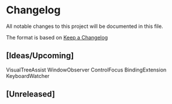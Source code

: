 # Changelog
All notable changes to this project will be documented in this file.

The format is based on [Keep a Changelog](https://keepachangelog.com/en/1.0.0/)

## [Ideas/Upcoming]
VisualTreeAssist
WindowObserver
ControlFocus
BindingExtension
KeyboardWatcher

## [Unreleased]

